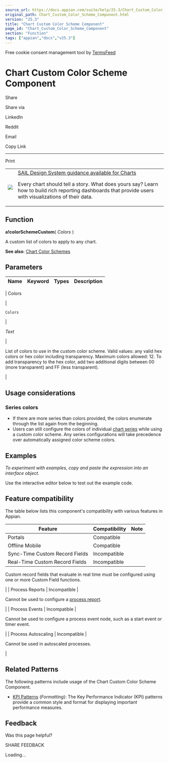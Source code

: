 ```yaml
---
source_url: https://docs.appian.com/suite/help/25.3/Chart_Custom_Color_Scheme_Component.html
original_path: Chart_Custom_Color_Scheme_Component.html
version: "25.3"
title: "Chart Custom Color Scheme Component"
page_id: "Chart_Custom_Color_Scheme_Component"
section: "Function"
tags: ["appian","docs","v25.3"]
---
```



Free cookie consent management tool by [TermsFeed](https://www.termsfeed.com/)

# Chart Custom Color Scheme Component

Share

Share via

LinkedIn

Reddit

Email

Copy Link

* * *

Print

<table><tbody><tr><td><a href="/suite/help/25.3/sail/home.html"><img class="ds-release-icon" src="images/design-sys/sail.png"></a></td><td><a class="ds-release-notice-a ds-release-notice-a-big" href="/suite/help/25.3/sail/ux-charts.html">SAIL Design System guidance available for Charts</a><p class="ds-release-notice-p">Every chart should tell a story. What does yours say? Learn how to build rich reporting dashboards that provide users with visualizations of their data.</p></td></tr></tbody></table>

## Function

**a!colorSchemeCustom**( _Colors_ )

A custom list of colors to apply to any chart.

**See also**: [Chart Color Schemes](Chart_Color_Scheme.html)

## Parameters

| Name | Keyword | Types | Description |
| --- | --- | --- | --- |
|
Colors

 |

`Colors`

 |

_Text_

 |

List of colors to use in the custom color scheme. Valid values: any valid hex colors or hex color including transparency. Maximum colors allowed: 12. To add transparency to the hex color, add two additional digits between 00 (more transparent) and FF (less transparent).

 |

## Usage considerations

### Series colors

-   If there are more series than colors provided, the colors enumerate through the list again from the beginning.
-   Users can still configure the colors of individual [chart series](Chart_Series_Component.html) while using a custom color scheme. Any series configurations will take precedence over automatically assigned color scheme colors.

## Examples

_To experiment with examples, copy and paste the expression into an interface object._

Use the interactive editor below to test out the example code.

## Feature compatibility

The table below lists this component's compatibility with various features in Appian.

| Feature | Compatibility | Note |
| --- | --- | --- |
| Portals | Compatible |  |
| Offline Mobile | Compatible |  |
| Sync-Time Custom Record Fields | Incompatible |  |
| Real-Time Custom Record Fields | Incompatible |
Custom record fields that evaluate in real time must be configured using one or more Custom Field functions.

 |
| Process Reports | Incompatible |

Cannot be used to configure a [process report](Process_Reports.html).

 |
| Process Events | Incompatible |

Cannot be used to configure a process event node, such as a start event or timer event.

 |
| Process Autoscaling | Incompatible |

Cannot be used in autoscaled processes.

 |

## Related Patterns

The following patterns include usage of the Chart Custom Color Scheme Component.

-   [KPI Patterns](/suite/help/25.3/kpis-pattern.html) (_Formatting_): The Key Performance Indicator (KPI) patterns provide a common style and format for displaying important performance measures.

## Feedback

Was this page helpful?

SHARE FEEDBACK

Loading...